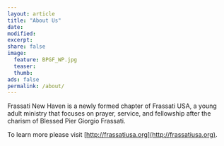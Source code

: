 ```yaml
---
layout: article
title: "About Us"
date: 
modified:
excerpt:
share: false
image:
  feature: BPGF_WP.jpg
  teaser:
  thumb:
ads: false
permalink: /about/
---
```


Frassati New Haven is a newly formed chapter of Frassati USA, a young adult ministry that focuses on prayer, service, and fellowship after the charism of Blessed Pier Giorgio Frassati.

To learn more please visit [http://frassatiusa.org](http://frassatiusa.org).
